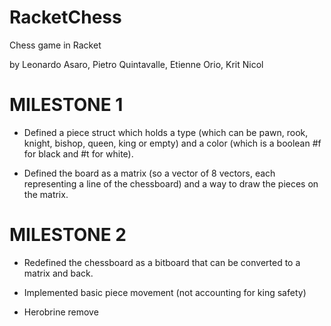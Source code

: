 # RacketChess

Chess game in Racket

by Leonardo Asaro, Pietro Quintavalle, Etienne Orio, Krit Nicol

# MILESTONE 1
- Defined a piece struct which holds a type (which can be pawn, rook, knight, bishop, queen, king or empty) and a color (which is a boolean #f for black and #t for white).

- Defined the board as a matrix (so a vector of 8 vectors, each representing a line of the chessboard) and a way to draw the pieces on the matrix.

# MILESTONE 2
- Redefined the chessboard as a bitboard that can be converted to a matrix and back.

- Implemented basic piece movement (not accounting for king safety)

- Herobrine remove